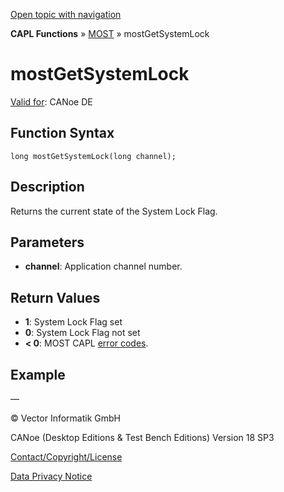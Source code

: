 [Open topic with navigation](../../../../../CANoeDEFamily.htm#Topics/CAPLFunctions/MOST/Functions/CAPLfunctionMOSTGetSystemLock.md)

**CAPL Functions** » [MOST](../CAPLfunctionsMOSTOverview.md) » mostGetSystemLock

# mostGetSystemLock

[Valid for](../../../Shared/FeatureAvailability.md): CANoe DE

## Function Syntax

```
long mostGetSystemLock(long channel);
```

## Description

Returns the current state of the System Lock Flag.

## Parameters

- **channel**: Application channel number.

## Return Values

- **1**: System Lock Flag set
- **0**: System Lock Flag not set
- **< 0**: MOST CAPL [error codes](../CAPLfunctionsMOSTErrorCodes.md).

## Example

—

© Vector Informatik GmbH

CANoe (Desktop Editions & Test Bench Editions) Version 18 SP3

[Contact/Copyright/License](../../../Shared/ContactCopyrightLicense.md)

[Data Privacy Notice](https://www.vector.com/int/en/company/get-info/privacy-policy/)
